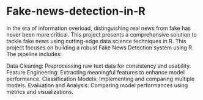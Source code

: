 # Fake-news-detection-in-R
In the era of information overload, distinguishing real news from fake has never been more critical. This project presents a comprehensive solution to tackle fake news using cutting-edge data science techniques in R.
This project focuses on building a robust Fake News Detection system using R. The pipeline includes:

Data Cleaning: Preprocessing raw text data for consistency and usability.
Feature Engineering: Extracting meaningful features to enhance model performance.
Classification Models: Implementing and comparing multiple models.
Evaluation and Analysis: Comparing model performances using metrics and visualizations.
